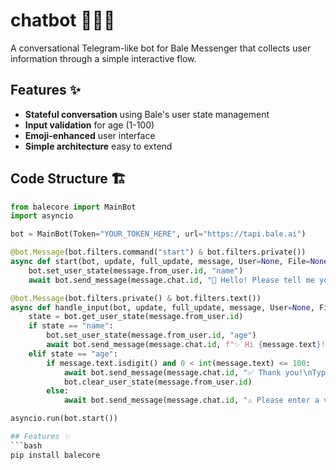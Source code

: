 # chatbot 🤖💂‍♂️

A conversational Telegram-like bot for Bale Messenger that collects user information through a simple interactive flow.

## Features ✨
- **Stateful conversation** using Bale's user state management
- **Input validation** for age (1-100)
- **Emoji-enhanced** user interface
- **Simple architecture** easy to extend

## Code Structure 🏗️
```python
from balecore import MainBot
import asyncio

bot = MainBot(Token="YOUR_TOKEN_HERE", url="https://tapi.bale.ai")

@bot.Message(bot.filters.command("start") & bot.filters.private())
async def start(bot, update, full_update, message, User=None, File=None):
    bot.set_user_state(message.from_user.id, "name")
    await bot.send_message(message.chat.id, "👋 Hello! Please tell me your name:")

@bot.Message(bot.filters.private() & bot.filters.text())
async def handle_input(bot, update, full_update, message, User=None, File=None):
    state = bot.get_user_state(message.from_user.id)
    if state == "name":
        bot.set_user_state(message.from_user.id, "age")
        await bot.send_message(message.chat.id, f"✨ Hi {message.text}!\nPlease enter your age:")
    elif state == "age":
        if message.text.isdigit() and 0 < int(message.text) <= 100:
            await bot.send_message(message.chat.id, "✅ Thank you!\nType /start to begin again")
            bot.clear_user_state(message.from_user.id)
        else:
            await bot.send_message(message.chat.id, "⚠️ Please enter a valid age (1-100)")

asyncio.run(bot.start())

## Features ✨
```bash
pip install balecore
